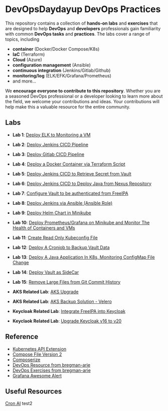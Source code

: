# DevOpsDaydayup DevOps Practices
This repository contains a collection of **hands-on labs** and **exercises** that are designed to help **DevOps** and **developers** professionals gain familiarity with common **DevOps tasks** and **practices**. The labs cover a range of topics, including 
- **container** (Docker/Docker Compose/K8s)
- **IaC** (Terraform)
- **Cloud** (Azure)
- **configuration management** (Ansible)
- **continuous integration** (Jenkins/Gitlab/Github)
- **monitoring/log** (ELK/EFK/Grafana/Prometheus)
- and more... </br>

We **encourage everyone to contribute to this repository**. Whether you are a seasoned DevOps professional or a developer looking to learn more about the field, we welcome your contributions and ideas. Your contributions will help make this a valuable resource for the entire community.

## Labs
- **Lab 1**: [Deploy ELK to Monitoring a VM](https://github.com/chance2021/devopsdaydayup/tree/main/001-ELKMonitoring)
- **Lab 2**: [Deploy Jenkins CICD Pipeline](https://github.com/chance2021/devopsdaydayup/tree/main/002-JenkinsCICD)
- **Lab 3**: [Deploy Gitlab CICD Pipeline](https://github.com/chance2021/devopsdaydayup/tree/main/003-GitlabCICD)
- **Lab 4**: [Deploy a Docker Container via Terraform Script](https://github.com/chance2021/devopsdaydayup/tree/main/004-TerraformDockerDeployment)
- **Lab 5**: [Deploy Jenkins CICD to Retrieve Secret from Vault](https://github.com/chance2021/devopsdaydayup/tree/main/005-VaultJenkinsCICD)
- **Lab 6**: [Deploy Jenkins CICD to Deploy Java from Nexus Repository](https://github.com/chance2021/devopsdaydayup/tree/main/006-NexusJenkinsVagrantCICD)
- **Lab 7**: [Configure Vault to be authenticated from FreeIPA](https://github.com/chance2021/devopsdaydayup/tree/main/007-VaultFreeIPAVagrantIAM)
- **Lab 8**: [Deploy Jenkins via Ansible (Ansible Role)](https://github.com/chance2021/devopsdaydayup/tree/main/008-AnsibleVagrantJenkinsDeployment)
- **Lab 9**: [Deploy Helm Chart in Minikube](https://github.com/chance2021/devopsdaydayup/tree/main/009-MinikubeHelmDeployment)
- **Lab 10**: [Deploy Prometheus/Grafana on Minikube and Monitor The Health of Containers and VMs](https://github.com/chance2021/devopsdaydayup/tree/main/010-MinikubeGrafanaPrometheusMultipassMonitoring)
- **Lab 11**: [Create Read Only Kubeconfig File](https://github.com/chance2021/devopsdaydayup/tree/main/011-KinDKubeconfigRBACConfiguration)
- **Lab 12**: [Deploy A Cronjob to Backup Vault Data](https://github.com/chance2021/devopsdaydayup/tree/main/012-CronjobVaultBackupHelmMinikube)
- **Lab 13**: [Deploy A Java Application In K8s, Monitoring ConfigMap File Change](https://github.com/chance2021/devopsdaydayup/tree/main/013-JavaMonitoryConfigmapMinikube)
- **Lab 14**: [Deploy Vault as SideCar](https://github.com/chance2021/devopsdaydayup/tree/main/014-VaultInjectorMinikube)
- **Lab 15**: [Remove Large Files from Git Commit History](https://github.com/chance2021/devopsdaydayup/tree/main/015-GitRemoveLargeFile)


- **AKS Related Lab**: [AKS Upgrade](https://github.com/chance2021/devopsdaydayup/tree/main/aks/aks-upgrade)
- **AKS Related Lab**: [AKS Backup Solution - Velero](https://github.com/chance2021/devopsdaydayup/tree/main/aks/backup-solution-velero)

- **Keycloak Related Lab**: [Integrate FreeIPA into Keycloak](https://github.com/chance2021/devopsdaydayup/tree/main/keycloak-integration)
- **Keyclaok Related Lab**: [Upgrade Keycloak v16 to v20](https://github.com/chance2021/devopsdaydayup/tree/main/keycloak-integration)
## Reference
- [Kubernetes API Extension](https://kubebuilder.io)
- [Compose File Version 2](https://docs.docker.com/compose/compose-file/compose-file-v2/#cap_add-cap_drop) </br>
- [Composerize](https://www.composerize.com/) </br>
- [DevOps Resource from bregman-arie](https://github.com/bregman-arie/devops-resources)</br>
- [DevOps Exercises from bregman-arie](https://github.com/bregman-arie/devops-exercises)</br>
- [Grafana Awesome Alert](https://awesome-prometheus-alerts.grep.to/)</br>

## Useful Resources
[Cron AI](https://cron-ai.vercel.app)
test2
